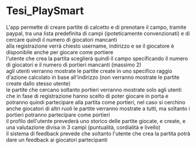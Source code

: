 # Tesi_PlaySmart
 
 L'app permette di creare partite di calcetto e di prenotare il campo, tramite paypal, tra una lista predefinita di campi (ipoteticamente convenzionati) e di cercare quindi il numero di giocatori mancanti  
 alla registrazione verrà chiesto username, indirizzo e se il giocatore è disponibile anche per giocare come portiere  
 l'utente che crea la partita sceglierà quindi il campo specificando il numero di giocatori e il numero di portieri mancanti (massimo 2)  
 agli utenti verranno mostrate le partite create in uno specifico raggio d'azione calcolato in base all'indirizzo (non verranno mostrate le partite create dallo stesso utente)  
 le partite che cercano soltanto portieri verranno mostrate solo agli utenti che in fase di registrazione hanno scelto di poter giocare in porta e potranno quindi partecipare alla partita come portieri, nel caso si cerchino anche giocatori di altri ruoli le partite verranno mostrate a tutti, ma soltanto i portieri potranno partecipare come portieri  
 il profilo dell'utente prevederà uno storico delle partite giocate, e create, e una valutazione divisa in 3 campi (puntualità, cordialità e livello)  
 il sistema di feedback prevede che soltanto l'utente che crea la partita potrà dare un feedback ai giocatori partecipanti  
 
 
 
 
